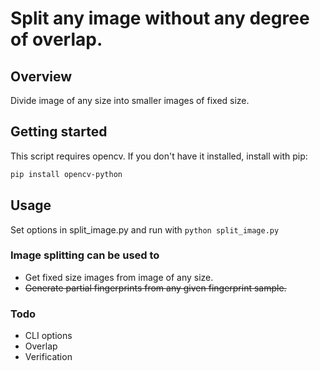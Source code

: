 # Split any image without any degree of overlap.

## Overview 
Divide image of any size into smaller images of fixed size.


## Getting started
This script requires opencv. If you don't have it installed, install with pip:
```sh
pip install opencv-python
```


## Usage
Set options in split_image.py and run with `python split_image.py`


### Image splitting can be used to
 - Get fixed size images from image of any size.
 - ~~Generate partial fingerprints from any given fingerprint sample.~~


### Todo
- CLI options
- Overlap
- Verification

